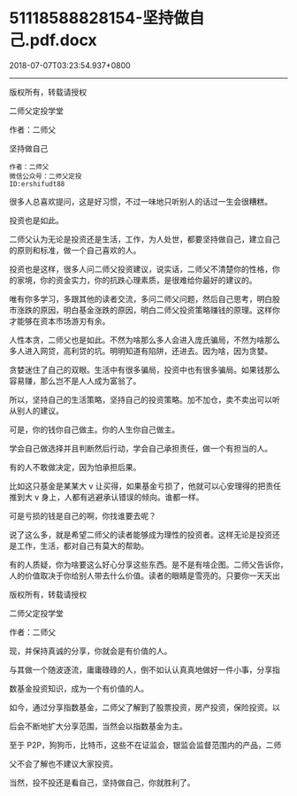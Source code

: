 # 51118588828154-坚持做自己.pdf.docx

2018-07-07T03:23:54.937+0800

----

版权所有，转载请授权

二师父定投学堂

作者：二师父

坚持做自己 

	作者：二师父   
	微信公众号：二师父定投   
	ID:ershifudt88   
很多人总喜欢提问，这是好习惯，不过一味地只听别人的话过一生会很糟糕。 

投资也是如此。 

二师父认为无论是投资还是生活，工作，为人处世，都要坚持做自己，建立自己 的原则和标准，做一个自己喜欢的人。 

投资也是这样，很多人问二师父投资建议，说实话，二师父不清楚你的性格，你 的家境，你的资金实力，你的抗跌心理素质，是很难给你最好的建议的。 

唯有你多学习，多跟其他的读者交流，多问二师父问题，然后自己思考，明白股 市涨跌的原因，明白基金涨跌的原因，明白二师父投资策略赚钱的原理。这样你 才能够在资本市场游刃有余。 

人性本贪，二师父也是如此。不然为啥那么多人会进入庞氏骗局，不然为啥那么 多人进入网贷，高利贷的坑。明明知道有陷阱，还进去。因为啥，因为贪婪。 

贪婪迷住了自己的双眼。生活中有很多骗局，投资中也有很多骗局。如果钱那么 容易赚，那么岂不是人人成为富翁了。 

所以，坚持自己的生活策略，坚持自己的投资策略。加不加仓，卖不卖出可以听 从别人的建议。 

可是，你的钱你自己做主。你的人生你自己做主。 

学会自己做选择并且判断然后行动，学会自己承担责任，做一个有担当的人。 

有的人不敢做决定，因为怕承担后果。 

比如这只基金是某某大 v 让买得，如果基金亏损了，他就可以心安理得的把责任 推到大 v 身上，人都有逃避承认错误的倾向。谁都一样。 

可是亏损的钱是自己的啊，你找谁要去呢？ 

说了这么多，就是希望二师父的读者能够成为理性的投资者。这样无论是投资还 是工作，生活，都对自己有莫大的帮助。 

有的人质疑，你为啥要这么好心分享这些东西。是不是有啥企图。二师父告诉你，人的价值取决于你给别人带去什么价值。读者的眼睛是雪亮的。只要你一天天出

版权所有，转载请授权

二师父定投学堂

作者：二师父

现，并保持真诚的分享，你就会是有价值的人。 

与其做一个随波逐流，庸庸碌碌的人，倒不如认认真真地做好一件小事，分享指

数基金投资知识，成为一个有价值的人。 

如今，通过分享指数基金，二师父了解到了股票投资，房产投资，保险投资。以

后会不断地扩大分享范围，当然会以指数基金为主。 

至于 P2P，狗狗币，比特币，这些不在证监会，银监会监督范围内的产品，二师

父不会了解也不建议大家投资。 

当然，投不投还是看自己，坚持做自己，你就胜利了。 

